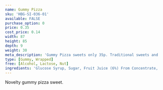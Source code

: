 ```yaml
---
name: Gummy Pizza
sku: 'HBG-SI-036-01'
available: FALSE
purchase_option: 0
price: 0.35
cost_price: 0.14
width: 87
height: 85
depth: 9
weight: 30
meta_description: 'Gummy Pizza sweets only 35p. Traditional sweets and more at Humbugs Confectionery Store. Specialists in satisfying your sweet tooth!'
type: [Gummy, Wrapped]
free: [Alcohol, Lactose, Nut]
ingredients: 'Glucose Syrup, Sugar, Fruit Juice (6%) From Concentrate, Beef Gelatine, Humectant Sorbitol, Citric Acid, Lactic Acid, Milk Protein, Flavourings, Glazing Agents, Beeswax, Carnauba Wax, Ascorbic Acid (Vitamin C), Colours: E100, E110, E129, E160C, E171'
---
```

Novelty gummy pizza sweet.
